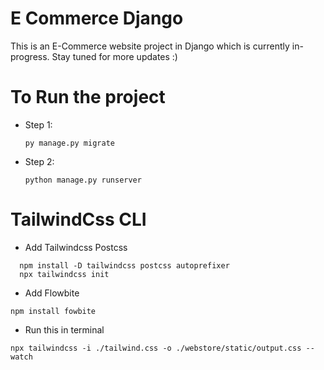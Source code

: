 # E Commerce Django
This is an E-Commerce website project in Django which is currently in-progress. Stay tuned for more updates :)

# To Run the project
* Step 1:
  ```
  py manage.py migrate
  ```
* Step 2:
  ```
  python manage.py runserver
  ```

# TailwindCss CLI

* Add Tailwindcss Postcss 

```
  npm install -D tailwindcss postcss autoprefixer
  npx tailwindcss init 
```

* Add Flowbite

```
npm install fowbite
```
* Run this in terminal
```
npx tailwindcss -i ./tailwind.css -o ./webstore/static/output.css --watch
```